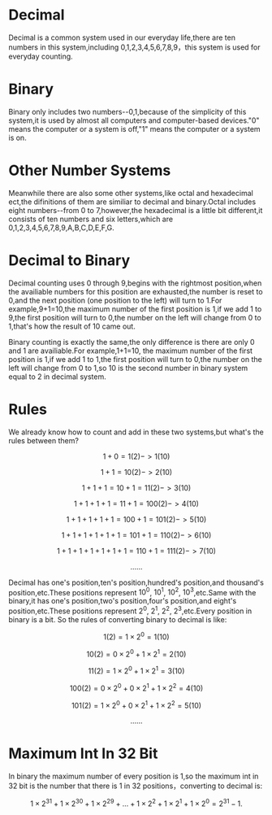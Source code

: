 # Decimal

Decimal is a common system used in our everyday life,there are ten numbers in this system,including 0,1,2,3,4,5,6,7,8,9，this system is used for everyday counting.

# Binary 

Binary only includes two numbers--0,1,because of the simplicity of this system,it is used by almost all computers and computer-based devices."0" means the computer or a system is off,"1" means the computer or a system is on.

# Other Number Systems

Meanwhile there are also some other systems,like octal and hexadecimal ect,the difinitions of them are similiar to decimal and binary.Octal includes eight numbers--from 0 to 7,however,the hexadecimal is a little bit different,it consists of ten numbers and six letters,which are 0,1,2,3,4,5,6,7,8,9,A,B,C,D,E,F,G.

# Decimal to Binary 

Decimal counting uses 0 through 9,begins with the rightmost position,when the availiable numbers for this position are exhausted,the number is reset to 0,and the next position (one position to the left) will turn to 1.For example,9+1=10,the maximum number of the first position is 1,if we add 1 to 9,the first position will turn to 0,the number on the left will change from 0 to 1,that's how the result of 10 came out.

Binary counting is exactly the same,the only difference is there are only 0 and 1 are availiable.For example,1+1=10, the maximum number of the first position is 1,if we add 1 to 1,the first position will turn to 0,the number on the left will change from 0 to 1,so 10 is the second number in binary system equal to 2 in decimal system.

# Rules

We already know how to count and add in these two systems,but what's the rules between them?
```math
1+0=1(2)->1(10)
```
```math
1+1=10(2)->2(10)
```
```math
1+1+1=10+1=11(2)->3(10)
```
```math
1+1+1+1=11+1=100(2)->4(10)
```
```math
1+1+1+1+1=100+1=101(2)->5(10)
```
```math
1+1+1+1+1+1=101+1=110(2)->6(10)
```
```math
1+1+1+1+1+1+1=110+1=111(2)->7(10)
```
```math
......
```

Decimal has one's position,ten's position,hundred's position,and thousand's position,etc.These positions represent $10^0$, $10^1$, $10^2$, $10^3$,etc.Same with the binary,it has one's position,two's position,four's position,and eight's position,etc.These positions represent $2^0$, $2^1$, $2^2$, $2^3$,etc.Every position in binary is a bit.
So the rules of converting binary to decimal is like:
```math
1(2)=1\times 2^0=1(10)
```
```math
10(2)=0\times 2^0+1\times 2^1=2(10)
```
```math
11(2)=1\times 2^0+1\times 2^1=3(10)
```
```math
100(2)=0\times 2^0+0\times 2^1+1\times 2^2=4(10)
```
```math
101(2)=1\times 2^0+0\times 2^1+1\times 2^2=5(10)
```
```math
......
```

# Maximum Int In 32 Bit

In binary the maximum number of every position is 1,so the maximum int in 32 bit is the number that there is 1 in 32 positions，converting to decimal is:
```math
1\times 2^31+1\times 2^30+1\times 2^29+...+1\times 2^2+1\times 2^1+1\times 2^0=2^31-1.
```


